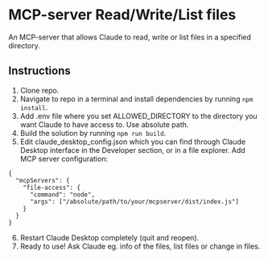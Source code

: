 # MCP-server Read/Write/List files

An MCP-server that allows Claude to read, write or list files in a specified directory.

## Instructions

1. Clone repo.
2. Navigate to repo in a terminal and install dependencies by running `npm install`.
3. Add .env file where you set ALLOWED_DIRECTORY to the directory you want Claude to have access to. Use absolute path.
4. Build the solution by running `npm run build`.
5. Edit claude_desktop_config.json which you can find through Claude Desktop interface in the Developer section, or in a file explorer. Add MCP server configuration:

```
{
  "mcpServers": {
    "file-access": {
      "command": "node",
      "args": ["/absolute/path/to/your/mcpserver/dist/index.js"]
    }
  }
}
```
6. Restart Claude Desktop completely (quit and reopen).
7. Ready to use! Ask Claude eg. info of the files, list files or change in files. 
